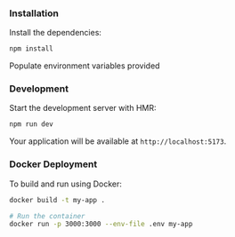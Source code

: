 ### Installation

Install the dependencies:

```bash
npm install
```

Populate environment variables provided

### Development

Start the development server with HMR:

```bash
npm run dev
```

Your application will be available at `http://localhost:5173`.


### Docker Deployment

To build and run using Docker:

```bash
docker build -t my-app .

# Run the container
docker run -p 3000:3000 --env-file .env my-app
```
